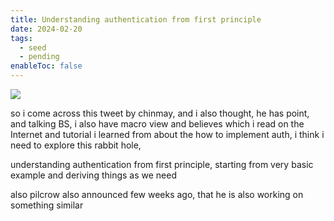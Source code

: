 ```yaml
---
title: Understanding authentication from first principle
date: 2024-02-20
tags:
  - seed
  - pending
enableToc: false
---
```


![](https://twitter.com/chinmay185/status/1759919896807559529?t=MqIb0GtGuY-SxM9ptBfwRg&s=08)

so i come across this tweet by chinmay, and i also thought, he has point, and talking BS, i also have macro view and believes which i read on the Internet and tutorial i learned from about the how to implement auth, i think i need to explore this rabbit hole, 

understanding authentication from first principle, starting from very basic example and deriving things as we need

also pilcrow also announced few weeks ago, that he is also working on something similar 